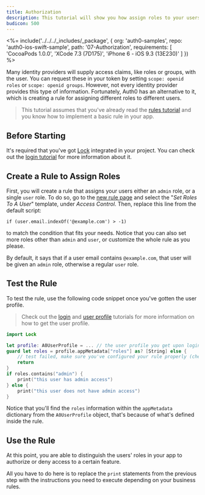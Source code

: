 ```yaml
---
title: Authorization
description: This tutorial will show you how assign roles to your users, and use those claims to authorize or deny a user to perform certain actions in the app.
budicon: 500
---
```


<%= include('../../../_includes/_package', {
  org: 'auth0-samples',
  repo: 'auth0-ios-swift-sample',
  path: '07-Authorization',
  requirements: [
    'CocoaPods 1.0.0',
    'XCode 7.3 (7D175)',
    'iPhone 6 - iOS 9.3 (13E230)'
  ]
}) %>

Many identity providers will supply access claims, like roles or groups, with the user. You can request these in your token by setting `scope: openid roles` or `scope: openid groups`. However, not every identity provider provides this type of information. Fortunately, Auth0 has an alternative to it, which is creating a rule for assigning different roles to different users.

> This tutorial assumes that you've already read the [rules tutorial](/quickstart/native/ios-swift/06-rules) and you know how to implement a basic rule in your app.

## Before Starting

It's required that you've got [Lock](https://github.com/auth0/Lock.iOS-OSX) integrated in your project. You can check out the [login tutorial](/quickstart/native/ios-swift/01-login) for more information about it.

## Create a Rule to Assign Roles

First, you will create a rule that assigns your users either an `admin` role, or a single `user` role. To do so, go to the [new rule page](${manage_url}/#/rules/new) and select the "*Set Roles To A User*" template, under *Access Control*. Then, replace this line from the default script:

```
if (user.email.indexOf('@example.com') > -1)
```

to match the condition that fits your needs. Notice that you can also set more roles other than `admin` and `user`, or customize the whole rule as you please.

By default, it says that if a user email contains `@example.com`, that user will be given an `admin` role, otherwise a regular `user` role.

## Test the Rule

To test the rule, use the following code snippet once you've gotten the user profile.

> Check out the [login](/quickstart/native/ios-swift/01-login) and [user profile](/quickstart/native/ios-swift/04-user-profile) tutorials for more information on how to get the user profile.

```swift
import Lock
```

```swift
let profile: A0UserProfile = ... // the user profile you get upon login
guard let roles = profile.appMetadata["roles"] as? [String] else {
    // test failed, make sure you've configured your rule properly (check step 1 thoroughly)
    return
}
if roles.contains("admin") {
    print("this user has admin access")
} else {
    print("this user does not have admin access")
}
```

Notice that you'll find the `roles` information within the `appMetadata` dictionary from the `A0UserProfile` object, that's because of what's defined inside the rule.

## Use the Rule

At this point, you are able to distinguish the users' roles in your app to authorize or deny access to a certain feature.

All you have to do here is to replace the `print` statements from the previous step with the instructions you need to execute depending on your business rules.
